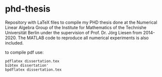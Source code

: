 # phd-thesis
Repository with LaTeX files to compile my PHD thesis done at the Numerical Linear Algebra Group of the Institute for 
Mathematics of the Technishe Universität Berlin under the supervision of Prof. Dr. Jörg Liesen from 2014-2020. 
The MATLAB code to reproduce all numerical experiments is also included.

to compile pdf use:
```
pdflatex dissertation.tex
bibtex dissertation'
bpdflatex dissertation.tex
```
